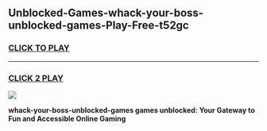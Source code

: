 
## Unblocked-Games-whack-your-boss-unblocked-games-Play-Free-t52gc
<h3>
<a href="https://premium76.site?title=whack-your-boss-unblocked-games&ref=18A">CLICK TO PLAY</a></h3>
<hr>

<h3>
<a href="https://premium76.site?title=whack-your-boss-unblocked-games&ref=18A">CLICK 2 PLAY</a>
  
</h3>

<a href="https://premium76.site?title=whack-your-boss-unblocked-games&ref=18A"><img src="https://clearcache.store/games.png"></a>


**whack-your-boss-unblocked-games games unblocked: Your Gateway to Fun and Accessible Online Gaming**
